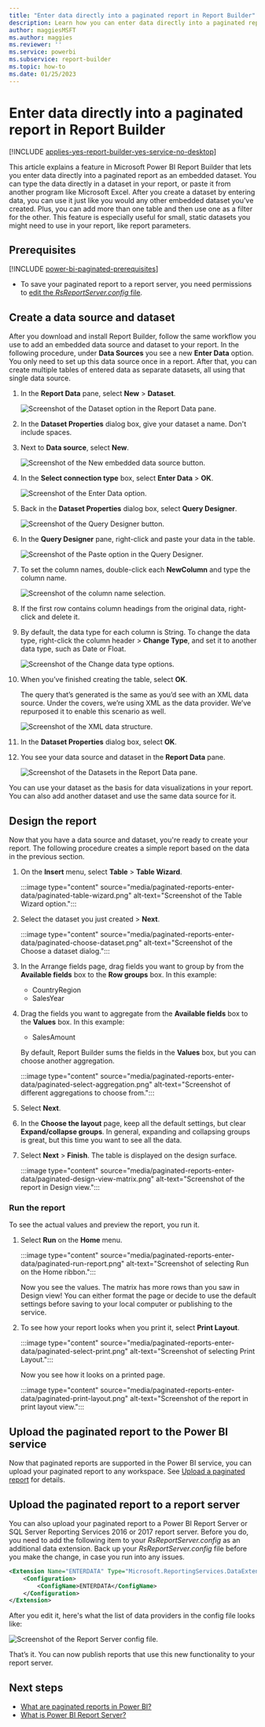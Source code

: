 ```yaml
---
title: "Enter data directly into a paginated report in Report Builder"
description: Learn how you can enter data directly into a paginated report as an embedded dataset in Report Builder. 
author: maggiesMSFT
ms.author: maggies
ms.reviewer: ''
ms.service: powerbi
ms.subservice: report-builder
ms.topic: how-to
ms.date: 01/25/2023
---
```


# Enter data directly into a paginated report in Report Builder

[!INCLUDE [applies-yes-report-builder-yes-service-no-desktop](../includes/applies-yes-report-builder-yes-service-no-desktop.md)] 

This article explains a feature in Microsoft Power BI Report Builder that lets you enter data directly into a paginated report as an embedded dataset. You can type the data directly in a dataset in your report, or paste it from another program like Microsoft Excel. After you create a dataset by entering data, you can use it just like you would any other embedded dataset you've created. Plus, you can add more than one table and then use one as a filter for the other. This feature is especially useful for small, static datasets you might need to use in your report, like report parameters.
 
## Prerequisites

[!INCLUDE [power-bi-paginated-prerequisites](../includes/power-bi-paginated-prerequisites.md)]
- To save your paginated report to a report server, you need permissions to [edit the *RsReportServer.config* file](#upload-the-paginated-report-to-a-report-server).

## Create a data source and dataset

After you download and install Report Builder, follow the same workflow you use to add an embedded data source and dataset to your report. In the following procedure, under **Data Sources** you see a new **Enter Data** option. You only need to set up this data source once in a report. After that, you can create multiple tables of entered data as separate datasets, all using that single data source.

1. In the **Report Data** pane, select **New** > **Dataset**.

    ![Screenshot of the Dataset option in the Report Data pane.](media/paginated-reports-enter-data/paginated-new-dataset.png)

1. In the **Dataset Properties** dialog box, give your dataset a name. Don't include spaces. 

2. Next to **Data source**, select **New**.

    ![Screenshot of the New embedded data source button.](media/paginated-reports-enter-data/paginated-new-data-source.png)

1. In the **Select connection type** box, select **Enter Data** > **OK**.

    ![Screenshot of the Enter Data option.](media/paginated-reports-enter-data/paginated-data-source-properties-enter-data.png)

1. Back in the **Dataset Properties** dialog box, select **Query Designer**.

    ![Screenshot of the Query Designer button.](media/paginated-reports-enter-data/paginated-select-query-designer.png)

2. In the **Query Designer** pane, right-click and paste your data in the table.

    ![Screenshot of the Paste option in the Query Designer.](media/paginated-reports-enter-data/paginated-enter-data.png)

1. To set the column names, double-click each **NewColumn** and type the column name.

    ![Screenshot of the column name selection.](media/paginated-reports-enter-data/paginated-column-name.png)

1. If the first row contains column headings from the original data, right-click and delete it.
    
9. By default, the data type for each column is String. To change the data type, right-click the column header > **Change Type**, and set it to another data type, such as Date or Float.

    ![Screenshot of the Change data type options.](media/paginated-reports-enter-data/paginated-data-type.png)

1. When you’ve finished creating the table, select **OK**.  

    The query that’s generated is the same as you’d see with an XML data source. Under the covers, we’re using XML as the data provider.  We’ve repurposed it to enable this scenario as well.

    ![Screenshot of the XML data structure.](media/paginated-reports-enter-data/paginated-xml-data.png)

12. In the **Dataset Properties** dialog box, select **OK**.

13. You see your data source and dataset in the **Report Data** pane.

    ![Screenshot of the Datasets in the Report Data pane.](media/paginated-reports-enter-data/paginated-report-data-pane.png)

You can use your dataset as the basis for data visualizations in your report. You can also add another dataset and use the same data source for it.

## Design the report

Now that you have a data source and dataset, you're ready to create your report. The following procedure creates a simple report based on the data in the previous section.

1. On the **Insert** menu, select **Table** > **Table Wizard**.

    :::image type="content" source="media/paginated-reports-enter-data/paginated-table-wizard.png" alt-text="Screenshot of the Table Wizard option.":::

1. Select the dataset you just created > **Next**.

    :::image type="content" source="media/paginated-reports-enter-data/paginated-choose-dataset.png" alt-text="Screenshot of the Choose a dataset dialog.":::

2. In the Arrange fields page, drag fields you want to group by from the **Available fields** box to the **Row groups** box. In this example:

    - CountryRegion
    - SalesYear

3. Drag the fields you want to aggregate from the **Available fields** box to the **Values** box. In this example:

    - SalesAmount

    By default, Report Builder sums the fields in the **Values** box, but you can choose another aggregation.

    :::image type="content" source="media/paginated-reports-enter-data/paginated-select-aggregation.png" alt-text="Screenshot of different aggregations to choose from.":::
 
1. Select **Next**.

1. In the **Choose the layout** page, keep all the default settings, but clear **Expand/collapse groups**. In general, expanding and collapsing groups is great, but this time you want to see all the data.

5. Select **Next** > **Finish**. The table is displayed on the design surface.

    :::image type="content" source="media/paginated-reports-enter-data/paginated-design-view-matrix.png" alt-text="Screenshot of the report in Design view.":::

### Run the report

To see the actual values and preview the report, you run it.

1. Select **Run** on the **Home** menu.

    :::image type="content" source="media/paginated-reports-enter-data/paginated-run-report.png" alt-text="Screenshot of selecting Run on the Home ribbon.":::

    Now you see the values. The matrix has more rows than you saw in Design view!  You can either format the page or decide to use the default settings before saving to your local computer or publishing to the service.

1. To see how your report looks when you print it, select **Print Layout**.

    :::image type="content" source="media/paginated-reports-enter-data/paginated-select-print.png" alt-text="Screenshot of selecting Print Layout.":::

    Now you see how it looks on a printed page.

    :::image type="content" source="media/paginated-reports-enter-data/paginated-print-layout.png" alt-text="Screenshot of the report in print layout view.":::

## Upload the paginated report to the Power BI service

Now that paginated reports are supported in the Power BI service, you can upload your paginated report to any workspace. See [Upload a paginated report](paginated-reports-save-to-power-bi-service.md) for details.

## Upload the paginated report to a report server

You can also upload your paginated report to a Power BI Report Server or SQL Server Reporting Services 2016 or 2017 report server. Before you do, you need to add the following item to your *RsReportServer.config* as an additional data extension. Back up your *RsReportServer.config* file before you make the change, in case you run into any issues.

```xml
<Extension Name="ENTERDATA" Type="Microsoft.ReportingServices.DataExtensions.XmlDPConnection,Microsoft.ReportingServices.DataExtensions">
    <Configuration>
        <ConfigName>ENTERDATA</ConfigName>
    </Configuration>
</Extension>
```

After you edit it, here's what the list of data providers in the config file looks like:

![Screenshot of the Report Server config file.](media/paginated-reports-enter-data/paginated-report-server-config-file.png)

That’s it. You can now publish reports that use this new functionality to your report server.

## Next steps

- [What are paginated reports in Power BI?](paginated-reports-report-builder-power-bi.md)
- [What is Power BI Report Server?](../report-server/get-started.md)
